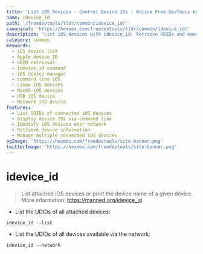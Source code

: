 ```yaml
---
title: 'List iOS Devices - Control Device IDs | Online Free DevTools by Hexmos'
name: idevice_id
path: '/freedevtools/tldr/common/idevice_id/'
canonical: 'https://hexmos.com/freedevtools/tldr/common/idevice_id/'
description: 'List iOS devices with idevice_id. Retrieve UDIDs and manage connected Apple devices through command line. Free online tool, no registration required.'
category: common
keywords:
  - iOS device list
  - Apple device ID
  - UDID retrieval
  - idevice_id command
  - iOS device manager
  - command line iOS
  - Linux iOS devices
  - MacOS iOS devices
  - USB iOS device
  - Network iOS device
features:
  - List UDIDs of connected iOS devices
  - Display device IDs via command line
  - Identify iOS devices over network
  - Retrieve device information
  - Manage multiple connected iOS devices
ogImage: 'https://hexmos.com/freedevtools/site-banner.png'
twitterImage: 'https://hexmos.com/freedevtools/site-banner.png'
---
```


# idevice_id

> List attached iOS devices or print the device name of a given device.
> More information: <https://manned.org/idevice_id>.

- List the UDIDs of all attached devices:

`idevice_id --list`

- List the UDIDs of all devices available via the network:

`idevice_id --network`
